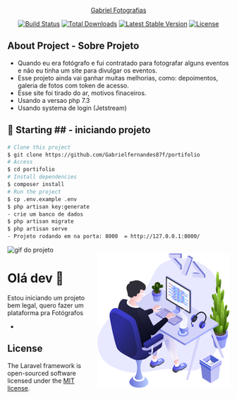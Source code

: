 <p align="center"><a href="https://laravel.com" target="_blank">Gabriel Fotografias</a></p>

<p align="center">
<a href="https://travis-ci.org/laravel/framework"><img src="https://travis-ci.org/laravel/framework.svg" alt="Build Status"></a>
<a href="https://packagist.org/packages/laravel/framework"><img src="https://poser.pugx.org/laravel/framework/d/total.svg" alt="Total Downloads"></a>
<a href="https://packagist.org/packages/laravel/framework"><img src="https://poser.pugx.org/laravel/framework/v/stable.svg" alt="Latest Stable Version"></a>
<a href="https://packagist.org/packages/laravel/framework"><img src="https://poser.pugx.org/laravel/framework/license.svg" alt="License"></a>
</p>

## About Project - Sobre Projeto


- Quando eu era fotógrafo e fui contratado para fotografar alguns eventos e não eu tinha um site para divulgar os eventos.
- Esse projeto ainda vai ganhar muitas melhorias, como: depoimentos, galeria de fotos com token de acesso.
- Esse site foi tirado do ar, motivos finaceiros. 
- Usando a versao php 7.3
- Usando systema de login (Jetstream)



## :checkered_flag: Starting ## - iniciando projeto

```bash
# Clone this project
$ git clone https://github.com/Gabrielfernandes87f/portifolio
# Access
$ cd portifolio
# Install dependencies
$ composer install
# Run the project
$ cp .env.example .env
$ php artisan key:generate
- crie um banco de dados
$ php artisan migrate
$ php artisan serve
- Projeto rodando em na porta: 8000  = http://127.0.0.1:8000/
```

<img alt="gif do projeto" src="https://github.com/Gabrielfernandes87f/patins/blob/main/public/assets01/img/gabriel.gif">
<br/>


<img align="right" src="https://github.com/fergracianoo/fergracianoo/blob/master/images/illustration.png" width="300"/>


# Olá dev 👋

Estou iniciando um projeto bem legal, quero fazer um plataforma pra Fotógrafos 

-
## License

The Laravel framework is open-sourced software licensed under the [MIT license](https://opensource.org/licenses/MIT).
